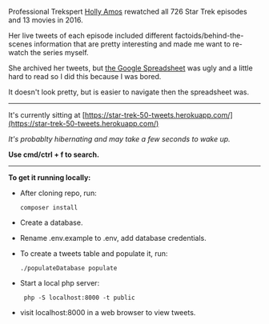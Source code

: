 Professional Trekspert [Holly Amos](https://twitter.com/hollyamos22) rewatched all 726 Star Trek episodes and 13 movies in 2016. 

Her live tweets of each episode included different factoids/behind-the-scenes information that are pretty interesting and made me want to re-watch the series myself. 

She archived her tweets, but [the Google Spreadsheet](https://docs.google.com/spreadsheets/d/11hjce8KOz3WMoi_RDMtDuGe2lUUaIpnEk9fJP33UCHA/) was ugly and a little hard to read so I did this because I was bored.

It doesn't look pretty, but is easier to navigate then the spreadsheet was.

---

It's currently sitting at [https://star-trek-50-tweets.herokuapp.com/](https://star-trek-50-tweets.herokuapp.com/)

_It's probablty hibernating and may take a few seconds to wake up._

**Use cmd/ctrl + f to search.**

---

**To get it running locally:**

* After cloning repo, run:

	``` composer install ```

* Create a database.

* Rename .env.example to .env, add database credentials.

* To create a tweets table and populate it, run:

	``` ./populateDatabase populate ``` 

* Start a local php server:

	``` php -S localhost:8000 -t public```

* visit localhost:8000 in a web browser to view tweets.
